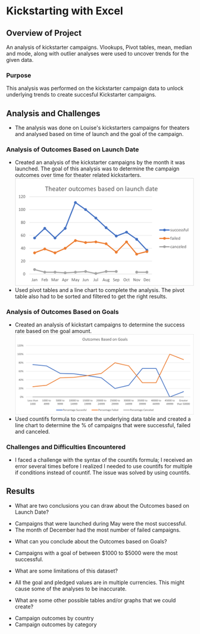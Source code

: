 # Kickstarting with Excel

## Overview of Project
An analysis of kickstarter campaigns. Vlookups, Pivot tables, mean, median and mode, along with outlier analyses were used to uncover trends for the given data. 

### Purpose  
This analysis was performed on the kickstarter campaign data to unlock underlying trends to create succesful Kickstarter campaigns. 

## Analysis and Challenges
* The analysis was done on Louise's kickstarters campaigns for theaters and analysed based on time of launch and the goal of the campaign.  

### Analysis of Outcomes Based on Launch Date
* Created an analysis of the kickstarter campaigns by the month it was launched. The goal of this analysis was to determine the campaign outcomes over time for theater related kickstarters. 
![Theater_Outcomes_vs_Launch](https://github.com/rachanashenoy1/kickstarter-analysis/blob/main/Theater_Outcomes_vs_Launch.png)
* Used pivot tables and a line chart to complete the analysis. The pivot table also had to be sorted and filtered to get the right results.

### Analysis of Outcomes Based on Goals
* Created an analysis of kickstart campaigns to determine the success rate based on the goal amount. 
![Outcomes_vs_Goals](https://github.com/rachanashenoy1/kickstarter-analysis/blob/main/Outcomes_vs_Goals.png)
* Used countifs formula to create the underlying data table and created a line chart to determine the % of campaigns that were successful, failed and canceled.

### Challenges and Difficulties Encountered
* I faced a challenge with the syntax of the countifs formula; I received an error several times before I realized I needed to use countifs for multiple if conditions instead of countif. The issue was solved by using countifs.

## Results

- What are two conclusions you can draw about the Outcomes based on Launch Date?
* Campaigns that were launched during May were the most successful. 
* The month of December had the most number of failed campaigns. 

- What can you conclude about the Outcomes based on Goals?
* Campaigns with a goal of between $1000 to $5000 were the most successful.

- What are some limitations of this dataset?
* All the goal and pledged values are in multiple currencies. This might cause some of the analyses to be inaccurate. 


- What are some other possible tables and/or graphs that we could create?
* Campaign outcomes by country
* Campaign outcomes by category
